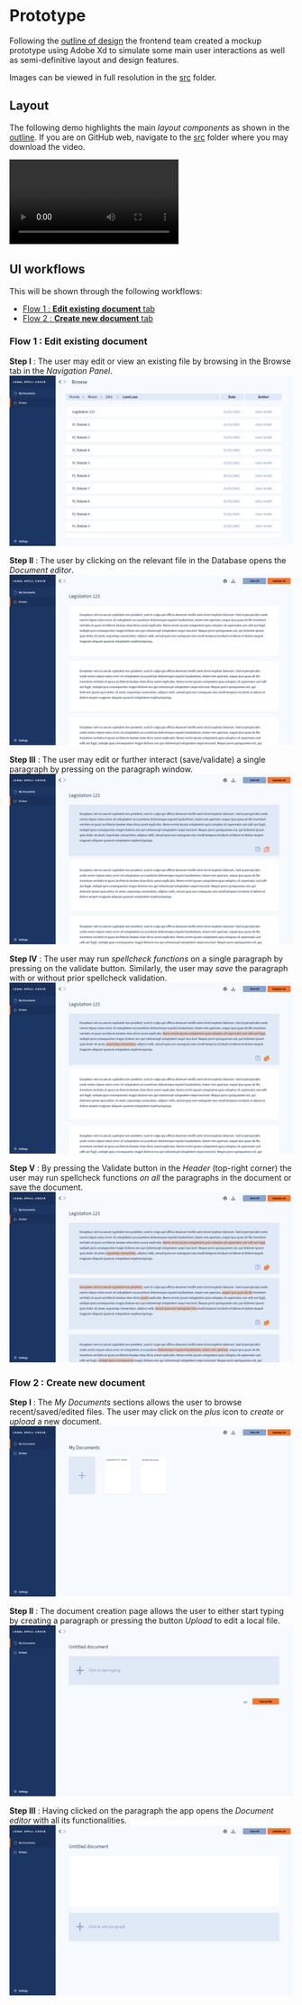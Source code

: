 # Prototype
Following the [outline of design](../design_outline.md) the frontend team created a mockup prototype using Adobe Xd to simulate some main user interactions as well as semi-definitive layout and design features.

Images can be viewed in full resolution in the [src](src) folder.

## Layout
The following demo highlights the main *layout components* as shown in the [outline](../design_outline.md). If you are on GitHub web, navigate to the [src](src) folder where you may download the video.

<video controls><source src="src/demo-sections.mp4" type="video/mp4"> </video>


## UI workflows

This will be shown through the following workflows:
* [Flow 1 : **Edit existing document** tab](#flow-1--edit-existing-document)
* [Flow 2 : **Create new document** tab](#flow-2--create-new-document)

### Flow 1 : Edit existing document

**Step I** : The user may edit or view an existing file by browsing in the Browse tab in the *Navigation Panel*.
![](src/browse-database.png)

**Step II** : The user by clicking on the relevant file in the Database opens the *Document editor*.
![](src/browse-static.png)

**Step III** : The user may edit or further interact (save/validate) a single paragraph by pressing on the paragraph window.
![](src/browse-selected.png)

**Step IV** : The user may run *spellcheck functions* on a single paragraph by pressing on the validate button. Similarly, the user may *save* the paragraph with or without prior spellcheck validation.
![](src/browse-validated.png)

**Step V** : By pressing the Validate button in the *Header* (top-right corner) the user may run spellcheck functions *on all* the paragraphs in the document or save the document.
![](src/browse-validate-all.png)


### Flow 2 : Create new document

**Step I** : The *My Documents* sections allows the user to browse recent/saved/edited files. The user may click on the *plus* icon to *create* or *upload* a new document.
![](src/my-documents.png)

**Step II** : The document creation page allows the user to either start typing by creating a paragraph or pressing the button *Upload* to edit a local file.
![](src/new-create-upload.png)

**Step III** : Having clicked on the paragraph the app opens the *Document editor* with all its functionalities.
![](src/new-create.png)